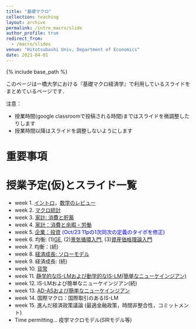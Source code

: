 ```yaml
---
title: "基礎マクロ"
collection: teaching
layout: archive
permalink: /intro_macro/slide
author_profile: true
redirect_from:
  - /macro/slides
venue: "Hitotsubashi Univ, Department of Economics"
date: 2021-04-01
---
```




{% include base_path %}


このページは一橋大学における『基礎マクロ経済学』で利用しているスライドをまとめているページです．


注意：
* 授業時間(google classroomで投稿される時間)まではスライドを微調整したりします
* 授業時間以降はスライドを調整しないようにします

# 重要事項


# 授業予定(仮)とスライド一覧  

* week 1. [イントロ](https://masashihino.github.io/files/teaching/intro_macro/1intro/intro.pdf)，[数学のレビュー](https://masashihino.github.io/files/teaching/intro_macro/2math/math.pdf)   
* week 2. [マクロ統計](https://masashihino.github.io/files/teaching/intro_macro/3macro_stat/macro_stats.pdf)
* week 3. [家計: 消費と貯蓄](https://masashihino.github.io/files/teaching/intro_macro/4consumption/consumption_saving.pdf)
* week 4. [家計：消費と余暇・労働](https://masashihino.github.io/files/teaching/intro_macro/5labor/labor.pdf)
* week 5. [企業：投資](https://masashihino.github.io/files/teaching/intro_macro/6investment/investment.pdf) <span style="color: blue; ">(Oct/23 11pの1次同次の定義のタイポを修正)</span>
* week 6. 均衡: (1)[GE](https://masashihino.github.io/files/teaching/intro_macro/7GE/GE.pdf), (2)[景気循環入門](https://masashihino.github.io/files/teaching/intro_macro/7GE/RBC.pdf), (3)[資産価格理論入門](https://masashihino.github.io/files/teaching/intro_macro/7GE/AssetPricing.pdf)
* week 7. 均衡：(続)
* week 8. [経済成長: ソローモデル](https://masashihino.github.io/files/teaching/intro_macro/8solow/solow.pdf)
* week 9. 経済成長: (続) 
* week 10. [貨幣](https://masashihino.github.io/files/teaching/intro_macro/9money/money_prices.pdf) 
* week 11. [静学的なIS-LMおよび動学的なIS-LM(簡単なニューケインジアン)](https://masashihino.github.io/files/teaching/intro_macro/10ISLM/IS-LM.pdf)
* week 12. IS-LMおよび簡単なニューケインジアン(続)
* week 13. [AD-ASおよび簡単なニューケインジアン](https://masashihino.github.io/files/teaching/intro_macro/11ADAS/AD-AS.pdf)
* week 14. 国際マクロ：国際取引のあるIS-LM
* week 15. 進んだ経済政策議論 (最適金融政策，時間非整合性，コミットメント)
* Time permitting... 疫学マクロモデル(SIRモデル等)
 


